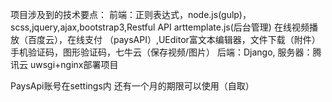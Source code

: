 项目涉及到的技术要点：
    前端：正则表达式，node.js(gulp)，scss,jquery,ajax,bootstrap3,Restful API arttemplate.js(后台管理) 在线视频播放（百度云），在线支付              （paysAPI）,UEditor富文本编辑器，文件下载（附件）手机验证码，图形验证码，七牛云（保存视频/图片）
    后端：Django, 
    服务器：腾讯云  uwsgi+nginx部署项目


PaysApi账号在settings内 还有一个月的期限可以使用（自取）
